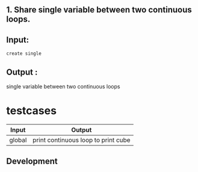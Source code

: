 ## 1. Share single variable between two continuous loops.  


## Input:
    create single 

## Output :
   single variable between two continuous loops

# testcases

| Input | Output |
| ------ | ------ |
| global | print continuous loop to print cube |

## Development
